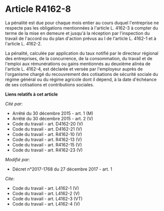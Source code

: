 # Article R4162-8

La pénalité est due pour chaque mois entier au cours duquel l'entreprise ne respecte pas les obligations mentionnées à
l'article L. 4162-3 à compter du terme de la mise en demeure et jusqu'à la réception par l'inspection du travail de l'accord
ou du plan d'action prévus au I de l'article L. 4162-1 et à l'article L. 4162-2. 

La pénalité, calculée par application du taux notifié par le directeur régional des entreprises, de la concurrence, de la
consommation, du travail et de l'emploi aux rémunérations ou gains mentionnés au deuxième alinéa de l'article L. 4162-4, est
déclarée et versée par l'employeur auprès de l'organisme chargé du recouvrement des cotisations de sécurité sociale du régime
général ou du régime agricole dont il dépend, à la date d'échéance de ses cotisations et contributions sociales.

**Liens relatifs à cet article**

_Cité par_:

  - Arrêté du 30 décembre 2015 - art. 1 (M)
  - Arrêté du 30 décembre 2015 - art. 2 (V)
  - Code du travail - art. D4162-20 (V)
  - Code du travail - art. D4162-21 (V)
  - Code du travail - art. R4162-10 (V)
  - Code du travail - art. R4162-13 (V)
  - Code du travail - art. R4162-15 (V)
  - Code du travail - art. R4162-23 (V)

_Modifié par_:

  - Décret n°2017-1768 du 27 décembre 2017 - art. 1

_Cite_:

  - Code du travail - art. L4162-1 (V)
  - Code du travail - art. L4162-2 (V)
  - Code du travail - art. L4162-3 (VT)
  - Code du travail - art. L4162-4 (V)
